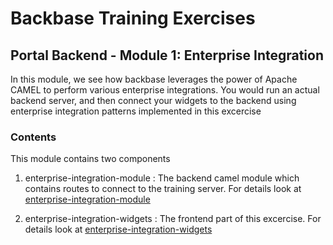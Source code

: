 # Backbase Training Exercises

## Portal Backend - Module 1: Enterprise Integration

In this module, we see how backbase leverages the power of Apache CAMEL to perform various enterprise integrations. 
You would run an actual backend server, and then connect your widgets to the backend using enterprise integration patterns implemented in this excercise

### Contents

This module contains two components 

1. enterprise-integration-module : The backend camel module which contains routes to connect to the training server.
For details look at 
[enterprise-integration-module](https://github.com/Backbase/training-be-module-01/tree/code-migration/enterprise-integration-module)

2. enterprise-integration-widgets : The frontend part of this excercise. For details look at 
[enterprise-integration-widgets](https://github.com/Backbase/training-be-module-01/blob/code-migration/enterprise-integration-widgets)
